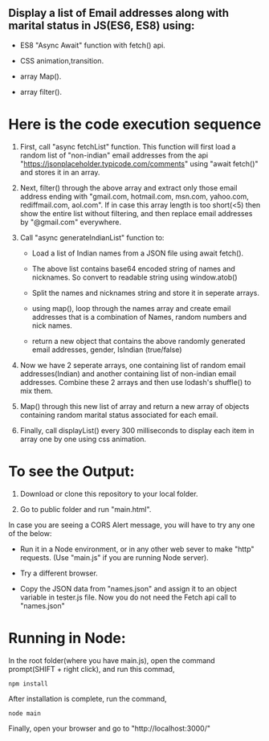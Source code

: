 ## Display a list of Email addresses along with marital status in JS(ES6, ES8) using: 

- ES8 "Async Await" function with fetch() api.

- CSS animation,transition.

- array Map().

- array filter().


# Here is the code execution sequence


1) First, call "async fetchList" function. This function will first load a random list of "non-indian" email addresses from the api "https://jsonplaceholder.typicode.com/comments" using "await fetch()" and stores it in an array.

2) Next, filter() through the above array and extract only those email address ending with "gmail.com, hotmail.com, msn.com, yahoo.com, rediffmail.com, aol.com". If in case this array length is too short(<5) then show the entire list without filtering, and then replace email addresses by "@gmail.com" everywhere.

3) Call "async generateIndianList" function to:

	- Load a list of Indian names from a JSON file using await fetch().

	- The above list contains base64 encoded string of names and nicknames. So convert to readable string using window.atob()

	- Split the names and nicknames string and store it in seperate arrays.

	- using map(), loop through the names array and create email addresses that is a combination of Names, random numbers and nick names.

	- return a new object that contains the above randomly generated email addresses, gender, IsIndian (true/false)

4) Now we have 2 seperate arrays, one containing list of random email addresses(Indian) and another containing list of non-indian email addresses. Combine these 2 arrays and then use lodash's shuffle() to mix them.

5) Map() through this new list of array and return a new array of objects containing random marital status associated for each email.

6) Finally, call displayList() every 300 milliseconds to display each item in array one by one using css animation.


# To see the Output:

1) Download or clone this repository to your local folder.

2) Go to public folder and run "main.html".
 
In case you are seeing a CORS Alert message, you will have to try any one of the below:

- Run it in a Node environment, or in any other web sever to make "http" requests. (Use "main.js" if you are running Node server).

- Try a different browser.

- Copy the JSON data from "names.json" and assign it to an object variable in tester.js file. Now you do not need the Fetch api call to "names.json"


# Running in Node:

In the root folder(where you have main.js), open the command prompt(SHIFT + right click), and run this commad,

```
npm install
```

After installation is complete, run the command,

```
node main
```

Finally, open your browser and go to "http://localhost:3000/"
